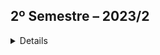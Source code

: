 ## 2º Semestre – 2023/2
<details> 

### Apresentação do Parceiro (Empresa) - Quem é?

Seguem os links para conhecer a _Empresa_


### Objetivo do Projeto
" Fale sobre o projeto desenvolvido. Apresente a empresa parceira, o problema e a solução entregue pela equipe (mínimo de um parágrafo por item). Recomenda-se o uso de figuras (ou até mesmo vídeos) para ilustrar os principais projetos."


Segue link para conhecer a aplicação _NOME DA APLICAÇÃO_:

[Aplicação _NOME DA APLICAÇÃO_](Adcionar o link da aplicação)


#### Tecnologias Utilizadas
" Apresente brevemente as tecnologias utilizadas. Uma tecnologia por linha. Indique qual a importância de cada tecnologia para o projeto."

#### Contribuições Pessoais
Para a elaboração e desenvolvimento do projeto no 2° semestre as minhas contribuições foram as seguintes atribuições:


Dessa forma, seguem os desenvolvimentos de cada sprint, estruturadas da seguinte forma:

  	- _Sprint 1_:
    - _Sprint 2_:
    - _Sprint 3_:
    - _Sprint 4_:

#### Hard Skills
Apresente as hard skills que você utilizou/desenvolveu durante o projeto e o nível de proficiência alcançado. Exemplo: CSS - Sei fazer com autonomia

#### Soft Skills
Apresente as soft skills que você utilizou/desenvolveu durante o projeto e em quais situações elas foram fundamentais. Exemplo: Comunicação - Precisei exercitar minhas habilidades de comunicação para viabilizar as reuniões semanais levando em conta as disponibilidades dos membros, que não cursavam as mesmas disciplinas.
</details>
